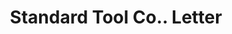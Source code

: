 ---
doi: 10.7916/D8P85Q0K
date_other: '1914'
date_other_textual: '1914'
form: correspondence
genre:
- Letters (correspondence)
name:
- Standard Tool Co.
object_in_context_url: https://biggert.cul.columbia.edu/items/view/ave_biggert_01289
subject_hierarchical_geographic:
- Cleveland, Ohio, United States
subject_name:
- Standard Tool Co.
title: Standard Tool Co.. Letter
sort_title: Standard Tool Co.. Letter
call_number: ave_biggert_01289
coordinates:
- 41.48222222222223,-81.66972222222223
pid: ave_biggert_01289
identifiers: ave_biggert_01289
permalink: /biggert/ave_biggert_01289/
layout: iiif-image-page
---